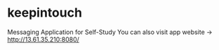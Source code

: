 # keepintouch
Messaging Application for Self-Study
You can also visit app website -> http://13.61.35.210:8080/
